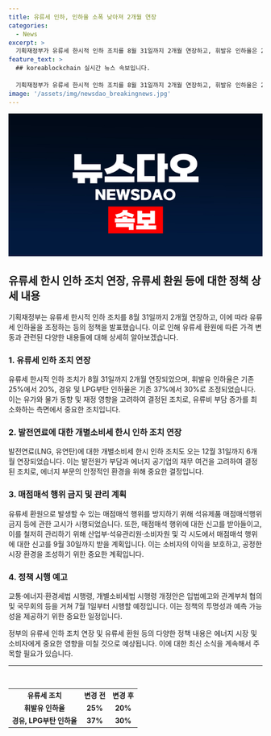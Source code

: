 ```yaml
---
title: 유류세 인하, 인하율 소폭 낮아져 2개월 연장
categories:
  - News
excerpt: >
  기획재정부가 유류세 한시적 인하 조치를 8월 31일까지 2개월 연장하고, 휘발유 인하율은 25%에서 20%, 경유 및 LPG부탄 인하율은 37%에서 30%로 조정한다. 이는 유가 및 물가 동향, 재정 영향을 고려한 결정으로, 유류비 부담이 증가하지 않도록 조치했다. 이에 따라 유류세 한시적 인하 전 대비 세부담이 경감되며, 발전연료에 대한 개별소비세 한시적 인하 조치도 6개월 연장된다. 또한, 매점매석 행위 방지를 위한 조치가 이루어지고, 관련 법률 위반 시 강력한 조치가 예정되어 있다. (출처: 정책브리핑)
feature_text: >
  ## koreablockchain 실시간 뉴스 속보입니다.

  기획재정부가 유류세 한시적 인하 조치를 8월 31일까지 2개월 연장하고, 휘발유 인하율은 25%에서 20%, 경유 및 LPG부탄 인하율은 37%에서 30%로 조정한다. 이는 유가 및 물가 동향, 재정 영향을 고려한 결정으로, 유류비 부담이 증가하지 않도록 조치했다. 이에 따라 유류세 한시적 인하 전 대비 세부담이 경감되며, 발전연료에 대한 개별소비세 한시적 인하 조치도 6개월 연장된다. 또한, 매점매석 행위 방지를 위한 조치가 이루어지고, 관련 법률 위반 시 강력한 조치가 예정되어 있다. (출처: 정책브리핑)
image: '/assets/img/newsdao_breakingnews.jpg'
---
```


<p><img src="/assets/img/newsdao_breakingnews.jpg" alt="koreablockchain 속보" /></p>

<h2 data-ke-size="size26">유류세 한시 인하 조치 연장, 유류세 환원 등에 대한 정책 상세 내용</h2>

<p data-ke-size="size16">기획재정부는 유류세 한시적 인하 조치를 8월 31일까지 2개월 연장하고, 이에 따라 유류세 인하율을 조정하는 등의 정책을 발표했습니다. 이로 인해 유류세 환원에 따른 가격 변동과 관련된 다양한 내용들에 대해 상세히 알아보겠습니다. </p>

<h3 data-ke-size="size24">1. 유류세 인하 조치 연장</h3>

<p data-ke-size="size16">유류세 한시적 인하 조치가 8월 31일까지 2개월 연장되었으며, 휘발유 인하율은 기존 25%에서 20%, 경유 및 LPG부탄 인하율은 기존 37%에서 30%로 조정되었습니다. 이는 유가와 물가 동향 및 재정 영향을 고려하여 결정된 조치로, 유류비 부담 증가를 최소화하는 측면에서 중요한 조치입니다. </p>

<h3 data-ke-size="size24">2. 발전연료에 대한 개별소비세 한시 인하 조치 연장</h3>

<p data-ke-size="size16">발전연료(LNG, 유연탄)에 대한 개별소비세 한시 인하 조치도 오는 12월 31일까지 6개월 연장되었습니다. 이는 발전원가 부담과 에너지 공기업의 재무 여건을 고려하여 결정된 조치로, 에너지 부문의 안정적인 환경을 위해 중요한 결정입니다. </p>

<h3 data-ke-size="size24">3. 매점매석 행위 금지 및 관리 계획</h3>

<p data-ke-size="size16">유류세 환원으로 발생할 수 있는 매점매석 행위를 방지하기 위해 석유제품 매점매석행위 금지 등에 관한 고시가 시행되었습니다. 또한, 매점매석 행위에 대한 신고를 받아들이고, 이를 철저히 관리하기 위해 산업부·석유관리원·소비자원 및 각 시도에서 매점매석 행위에 대한 신고를 9월 30일까지 받을 계획입니다. 이는 소비자의 이익을 보호하고, 공정한 시장 환경을 조성하기 위한 중요한 계획입니다. </p>

<h3 data-ke-size="size24">4. 정책 시행 예고</h3>

<p data-ke-size="size16">교통·에너지·환경세법 시행령, 개별소비세법 시행령 개정안은 입법예고와 관계부처 협의 및 국무회의 등을 거쳐 7월 1일부터 시행할 예정입니다. 이는 정책의 투명성과 예측 가능성을 제공하기 위한 중요한 일정입니다. </p>

<p data-ke-size="size16">정부의 유류세 인하 조치 연장 및 유류세 환원 등의 다양한 정책 내용은 에너지 시장 및 소비자에게 중요한 영향을 미칠 것으로 예상됩니다. 이에 대한 최신 소식을 계속해서 주목할 필요가 있습니다. </p>

<p><hr><p data-ke-size="size16">&nbsp;</p></p>

<table>
    <tbody>
        <tr>
            <td style="text-align: center; height: 17px;"><b>유류세 조치</b></td>
            <td style="text-align: center; height: 17px;"><b>변경 전</b></td>
            <td style="text-align: center; height: 17px;"><b>변경 후</b></td>
        </tr>
        <tr>
            <td style="text-align: center; height: 17px;"><b>휘발유 인하율</b></td>
            <td style="text-align: center; height: 17px;"><b>25%</b></td>
            <td style="text-align: center; height: 17px;"><b>20%</b></td>
        </tr>
        <tr>
            <td style="text-align: center; height: 17px;"><b>경유, LPG부탄 인하율</b></td>
            <td style="text-align: center; height: 17px;"><b>37%</b></td>
            <td style="text-align: center; height: 17px;"><b>30%</b></td>
        </tr>
    </tbody>
</table>

